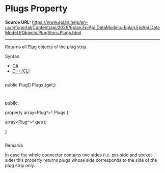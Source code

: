 # Plugs Property

**Source URL:** https://www.eplan.help/en-us/Infoportal/Content/api/2026/Eplan.EplApi.DataModelu~Eplan.EplApi.DataModel.EObjects.PlugStrip~Plugs.html

---

Returns all [Plug](Eplan.EplApi.DataModelu~Eplan.EplApi.DataModel.EObjects.Plug.html) objects of the plug strip.

Syntax

- [C#](#i-syntax-CS)
- [C++/CLI](#i-syntax-CPP2005)

```
```
public Plug[] Plugs {get;}
```
```

```
```
public:

property array<Plug^>^ Plugs {

   array<Plug^>^ get();

}
```
```

Remarks

In case the whole connector contains two sides (i.e. pin-side and socket-side) this property returns plugs whose side corresponds to the side of the plug strip only.
